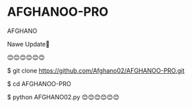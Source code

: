 # AFGHANOO-PRO
AFGHANO


Nawe Update💝

😊😊😊😊😊😊

$ git clone https://github.com/Afghano02/AFGHANOO-PRO.git

$ cd AFGHANOO-PRO

$ python AFGHANO02.py
😊😊😊😊😊😊
